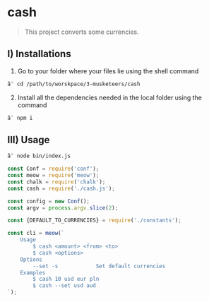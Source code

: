 # cash

> This project converts some currencies.

## I) Installations

1) Go to your folder where your files lie using the shell command
```sh
â¯ cd /path/to/worskpace/3-musketeers/cash
```

2) Install all the dependencies needed in the local folder using the command
```sh
â¯ npm i
```

## III) Usage

```sh
â¯ node bin/index.js
```

```js
const Conf = require('conf');
const meow = require('meow');
const chalk = require('chalk');
const cash = require('./cash.js');

const config = new Conf();
const argv = process.argv.slice(2);

const {DEFAULT_TO_CURRENCIES} = require('./constants');

const cli = meow(`
	Usage
		$ cash <amount> <from> <to>
		$ cash <options>
	Options
		--set -s 			Set default currencies
	Examples
		$ cash 10 usd eur pln
		$ cash --set usd aud
`);
```
